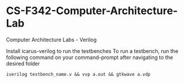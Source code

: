 # CS-F342-Computer-Architecture-Lab
Computer Architecture Labs - Verilog

Install icarus-verilog to run the testbenches
To run a testbench, run the following command on your command-prompt after navigating to the desired folder
```
iverilog testbench_name.v && vvp a.out && gtkwave a.vdp
```